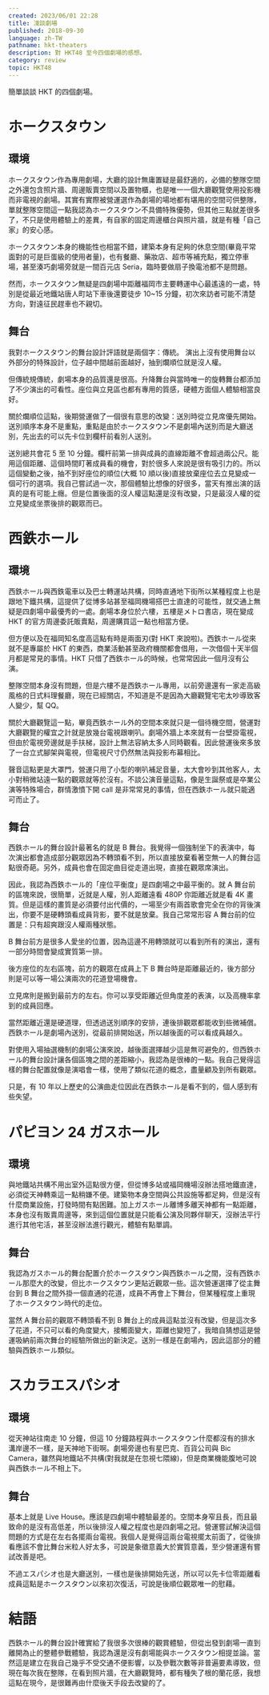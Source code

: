```yaml
---
created: 2023/06/01 22:28
title: 淺談劇場
published: 2018-09-30
language: zh-TW
pathname: hkt-theaters
description: 對 HKT48 至今四個劇場的感想。
category: review
topic: HKT48
---
```


簡單談談 HKT 的四個劇場。

# ホークスタウン

## 環境

ホークスタウン作為專用劇場，大廳的設計無庸置疑是最舒適的，必備的整隊空間之外還包含照片牆、周邊販賣空間以及置物櫃，也是唯一一個大廳觀覽使用投影機而非電視的劇場。其實有實際被營運選作為劇場的場地都有堪用的空間可供整隊，單就整隊空間這一點我認為ホークスタウン不具備特殊優勢，但其他三點就差很多了，不只是使用體驗上的差異，有自家的固定周邊櫃台與照片牆，就是有種「自己家」的安心感。

ホークスタウン本身的機能性也相當不錯，建築本身有足夠的休息空間(畢竟平常面對的可是巨蛋級的使用者量)，也有餐廳、藥妝店、超市等補充點，獨立停車場，甚至湊巧劇場旁就是一間百元店 Seria，臨時要做扇子換電池都不是問題。

然而，ホークスタウン無疑是四劇場中距離福岡市主要轉運中心最遙遠的一處，特別是從最近地鐵站唐人町站下車後還要徒步 10~15 分鐘，初次來訪者可能不清楚方向，對遠征民趕車也不親切。

## 舞台

我對ホークスタウン的舞台設計評語就是兩個字：傳統。 演出上沒有使用舞台以外部分的特殊設計，位子越中間越前面越好，抽到爛順位就是沒人權。

但傳統規傳統，劇場本身的品質還是很高。升降舞台與當時唯一的旋轉舞台都添加了不少演出的可看性。座位與立見區也都有專用的質感，硬體方面個人體驗相當良好。

關於爛順位這點，後期營運做了一個很有意思的改變：送別時從立見席優先開始。送別順序本身不是重點，重點是由於ホークスタウン不是劇場內送別而是大廳送別，先出去的可以先卡位到欄杆前看別人送別。

送別總共會花 5 至 10 分鐘。欄杆前第一排與成員的直線距離不會超過兩公尺。能用這個距離、這個時間盯著成員看的機會，對於很多人來說是很有吸引力的。所以這個變動之後，抽不到好座位的順位(大概 10 順以後)直接放棄座位去立見變成一個可行的選項。我自己嘗試過一次，那個體驗比想像的好很多，當天有推出演的話真的是有可能上癮。但是位置後面的沒人權這點還是沒有改變，只是最沒人權的從立見變成坐票後排的觀眾而已。

# 西鉄ホール

## 環境

西鉄ホール與西鉄電車以及巴士轉運站共構，同時直通地下街所以某種程度上也是跟地下鐵共構，這提供了從博多站甚至福岡機場搭巴士直達的可能性，就交通上無疑是四劇場中最優秀的一處。劇場本身位於六樓，五樓是メトロ書店，現在變成 HKT 的官方周邊委託販賣點，周邊購買這一點也相當方便。

但方便以及在福岡知名度高這點有時是兩面刃(對 HKT 來說啦)。西鉄ホール從來就不是專屬於 HKT 的東西，商業活動甚至政府機關都會借用，一次借個十天半個月都是常見的事情。HKT 只借了西鉄ホール的時候，也常常因此一個月沒有公演。

整隊空間本身沒有問題，但是六樓不是西鉄ホール專用，以前旁邊還有一家走高級風格的日式料理餐廳，現在已經關店，不知道是不是因為大廳觀覽宅宅太吵導致客人變少，幫 QQ。

關於大廳觀覽這一點，畢竟西鉄ホール外的空間本來就只是一個待機空間，營運對大廳觀覽的權宜之計就是放幾台電視跟喇叭。劇場外牆上本來就有一台壁掛電視，但由於電視旁邊就是手扶梯，設計上無法容納太多人同時觀看。因此營運後來多放了一台立式腳架與電視，但電視尺寸仍然無法與投影布幕相比。

聲音這點更是大罩門，營運只用了小型的喇叭補足音量，太大會吵到其他客人，太小對稍微站遠一點的觀眾就等於沒有。不談公演音量這點，像是生誕祭或是卒業公演等特殊場合，群情激憤下開 call 是非常常見的事情，但在西鉄ホール就只能適可而止了。

## 舞台

西鉄ホール的舞台設計最著名的就是 B 舞台。我覺得一個強制坐下的表演中，每次演出都會造成部分觀眾因為不轉頭看不到，所以直接放棄看著空無一人的舞台這點很奇葩。另外，成員也會在固定曲目從走道出現，直接在觀眾席演出。

因此，我認為西鉄ホール的「座位平衡度」是四劇場之中最平衡的。就 A 舞台前的區塊來說，很簡單，近就是人權，別人距離遠看 480P 你距離近就是看 4K 畫質。但是這樣的畫質是必須要付出代價的，一場至少有兩首歌會完全在你的背後演出，你要不是硬轉頭看成員背影，要不就是放棄。我自己常常形容 A 舞台前的位置是：只有超爽跟沒人權兩種狀態。

B 舞台前方是很多人愛坐的位置，因為這邊不用轉頭就可以看到所有的演出，還有一部分時間會變成實質第一排。

後方座位的左右區塊，前方的觀眾在成員上下 B 舞台時是距離最近的，後方部分則是可以等一場公演兩次的花道登場機會。

立見席則是搬到最前方的左右。你可以享受距離近但角度差的表演，以及高機率拿到的成員回應。

當然距離近還是硬道理，但透過送別順序的安排，連後排觀眾都能收到些微補償。西鉄ホール是劇場內送別，從最前排開始送，所以越後面的可以看成員越久。

對使用入場抽選機制的劇場公演來說，越後面選擇越少這是無可避免的，但西鉄ホール的舞台設計讓各個區塊之間的差距縮小，我認為是很棒的一點。我自己覺得這樣的舞台配置就像是演唱會一樣，使用了類似花道的概念，盡量顧及到所有觀眾。

只是，有 10 年以上歷史的公演曲走位因此在西鉄ホール是看不到的，個人感到有些失望。

# パピヨン 24 ガスホール

## 環境

與地鐵站共構不用出室外這點很方便，但從博多站或福岡機場沒辦法搭地鐵直達，必須從天神轉乘這一點稍嫌不便。建築物本身空間與公共設施等都足夠，但是沒有什麼商業設施，打發時間有點困難。加上ガスホール離博多離天神都有一點距離，本身也沒有販賣周邊等，來到這個位置就是只能看公演及同夥伴聊天，沒辦法平行進行其他宅活，甚至沒辦法進行觀光，體驗有點單調。

## 舞台

我認為ガスホール的舞台配置介於ホークスタウン與西鉄ホール之間，沒有西鉄ホール那麼大的改變，但比ホークスタウン更貼近觀眾一些。這次營運選擇了從主舞台到 B 舞台之間外掛一個直通的花道，成員不再會上下舞台，但某種程度上重現了ホークスタウン時代的走位。

當然 A 舞台前的觀眾不轉頭看不到 B 舞台上的成員這點並沒有改變，但是這次多了花道，不只可以看的角度變大，接觸面變大，距離也變短了，我暗自猜想這是營運吸納前兩次舞台的經驗所做出的新決定。送別一樣是在劇場內，因此這部分的體驗與西鉄ホール類似。

# スカラエスパシオ

## 環境

從天神站往南走 10 分鐘，但這 10 分鐘路程與ホークスタウン什麼都沒有的排水溝岸邊不一樣，是天神地下街啊。劇場旁邊也有星巴克、百貨公司與 Bic Camera，雖然與地鐵站不共構(對我就是在忽視七隈線)，但是商業機能腹地可說與西鉄ホール不相上下。

## 舞台

基本上就是 Live House。應該是四劇場中體驗最差的。空間本身窄且長，而且最致命的是沒有高低差，所以後排沒人權之程度也是四劇場之冠。營運嘗試解決這個問題的方式是在左右各擺兩台電視。我個人是覺得這兩台電視擺太前面了，從後排看應該不會比舞台米粒人好太多，可說是象徵意義大於實質意義，至少營運還有嘗試改善是吧。

不過エスパシオ也是大廳送別，一樣也是後排開始先送，所以可以先卡位零距離看成員這點是ホークスタウン以來初次復活，可說是後順位觀眾唯一的慰藉。

# 結語

西鉄ホール的舞台設計確實給了我很多次很棒的觀賞體驗，但從出發到劇場一直到離開為止的整體參戰體驗，我認為還是沒有劇場能與ホークスタウン相提並論。當然這是建立在我自己幾乎不受交通不便影響，以及參戰次數等非普遍要素導致，但現在每次我在整隊，在看到照片牆，在大廳觀覽時，都有種失了根的蘭花感，我想這點在現今，是很難再由什麼後天手段去改變的了。
